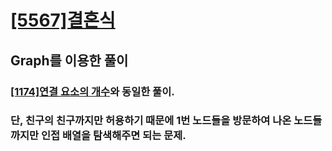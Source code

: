 # [[5567]결혼식](https://www.acmicpc.net/problem/5567)

## Graph를 이용한 풀이

### [[1174]연결 요소의 개수](https://github.com/bosl95/Algorithm/tree/master/Graph/%5B1174%5D%EC%97%B0%EA%B2%B0%20%EC%9A%94%EC%86%8C%EC%9D%98%20%EA%B0%9C%EC%88%98)와 동일한 풀이.
### 단, 친구의 친구까지만 허용하기 때문에 1번 노드들을 방문하여 나온 노드들까지만  인접 배열을 탐색해주면 되는 문제.